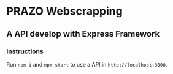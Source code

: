 # PRAZO Webscrapping

## A API develop with Express Framework

### Instructions

Run `npm i` and `npm start` to use a API in `http://localhost:3000`.
